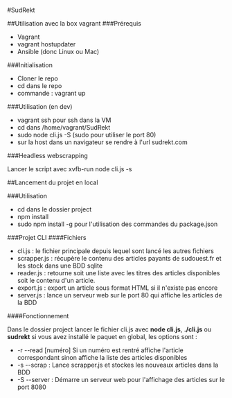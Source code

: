 #SudRekt

##Utilisation avec la box vagrant
###Prérequis

* Vagrant
* vagrant hostupdater
* Ansible (donc Linux ou Mac)

###Initialisation

* Cloner le repo
* cd dans le repo
* commande : vagrant up

###Utilisation (en dev)

* vagrant ssh pour ssh dans la VM
* cd dans /home/vagrant/SudRekt
* sudo node cli.js -S (sudo pour utiliser le port 80)
* sur la host dans un navigateur se rendre à l'url sudrekt.com

###Headless webscrapping

Lancer le script avec xvfb-run node cli.js -s

##Lancement du projet en local

###Utilisation
* cd dans le dossier project
* npm install
* sudo npm install -g pour l'utilisation des commandes du package.json

###Projet CLI
####Fichiers
* cli.js : le fichier principale depuis lequel sont lancé les autres fichiers
* scrapper.js : récupère le contenu des articles payants de sudouest.fr et les stock dans une BDD sqlite
* reader.js : retourne soit une liste avec les titres des articles disponibles soit le contenu d'un article.
* export.js : export un article sous format HTML si il n'existe pas encore
* server.js : lance un serveur web sur le port 80 qui affiche les articles de la BDD

####Fonctionnement

Dans le dossier project lancer le fichier cli.js avec **node cli.js**, **./cli.js** ou **sudrekt** si vous avez installé le paquet en global, les options sont :
* -r --read [numéro] Si un numéro est rentré affiche l'article correspondant sinon affiche la liste des articles disponibles
* -s --scrap : Lance scrapper.js et stockes les nouveaux articles dans la BDD
* -S --server : Démarre un serveur web pour l'affichage des articles sur le port 8080

